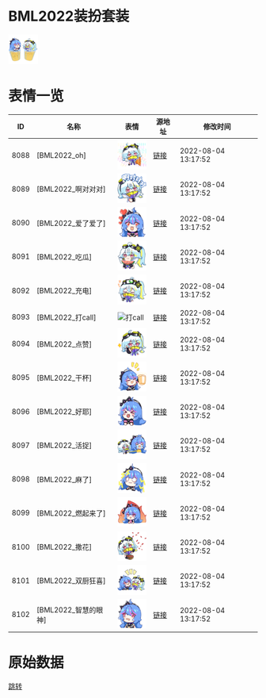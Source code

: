# BML2022装扮套装

<img src="./cover.png" height="60" alt="cover" />

# 表情一览

|ID|名称|表情|源地址|修改时间|
|----|----|----|----|----|
|8088|[BML2022_oh]|<img src="./pic/008088_%5BBML2022_oh%5D.png" height="60" alt="oh"/>|[链接](http://i0.hdslb.com/bfs/emote/8a216fa389da202a190efb9f7793d3c70213041a.png)|2022-08-04 13:17:52|
|8089|[BML2022_啊对对对]|<img src="./pic/008089_%5BBML2022_啊对对对%5D.png" height="60" alt="啊对对对"/>|[链接](http://i0.hdslb.com/bfs/emote/515821cf97eb25f13cb0978aa1bd9f9beba0c3db.png)|2022-08-04 13:17:52|
|8090|[BML2022_爱了爱了]|<img src="./pic/008090_%5BBML2022_爱了爱了%5D.png" height="60" alt="爱了爱了"/>|[链接](http://i0.hdslb.com/bfs/emote/d60ca65e1aa3c251a31d367483700e7379cb7044.png)|2022-08-04 13:17:52|
|8091|[BML2022_吃瓜]|<img src="./pic/008091_%5BBML2022_吃瓜%5D.png" height="60" alt="吃瓜"/>|[链接](http://i0.hdslb.com/bfs/emote/a7c733cea655c26c008fbfe0f598c4e64ea58a1e.png)|2022-08-04 13:17:52|
|8092|[BML2022_充电]|<img src="./pic/008092_%5BBML2022_充电%5D.png" height="60" alt="充电"/>|[链接](http://i0.hdslb.com/bfs/emote/ea061e2adff2cc863a2cd918b24ca4d5092e9c4c.png)|2022-08-04 13:17:52|
|8093|[BML2022_打call]|<img src="./pic/008093_%5BBML2022_打call%5D.png" height="60" alt="打call"/>|[链接](http://i0.hdslb.com/bfs/emote/dceca461347cd14f9dc838fa30f298d333b76b3e.png)|2022-08-04 13:17:52|
|8094|[BML2022_点赞]|<img src="./pic/008094_%5BBML2022_点赞%5D.png" height="60" alt="点赞"/>|[链接](http://i0.hdslb.com/bfs/emote/0de16500d32e46d64c2d5a829ac9efcfe7dc93f7.png)|2022-08-04 13:17:52|
|8095|[BML2022_干杯]|<img src="./pic/008095_%5BBML2022_干杯%5D.png" height="60" alt="干杯"/>|[链接](http://i0.hdslb.com/bfs/emote/4fc2ca8e8e5b36f0d2bc00ed8a6d2d60141272dd.png)|2022-08-04 13:17:52|
|8096|[BML2022_好耶]|<img src="./pic/008096_%5BBML2022_好耶%5D.png" height="60" alt="好耶"/>|[链接](http://i0.hdslb.com/bfs/emote/892f22d499dc1dd8e5c5289f4967151d51a5e94a.png)|2022-08-04 13:17:52|
|8097|[BML2022_活捉]|<img src="./pic/008097_%5BBML2022_活捉%5D.png" height="60" alt="活捉"/>|[链接](http://i0.hdslb.com/bfs/emote/43648c20920bf5a7243d03fa7bf55fd9ca0e6a95.png)|2022-08-04 13:17:52|
|8098|[BML2022_麻了]|<img src="./pic/008098_%5BBML2022_麻了%5D.png" height="60" alt="麻了"/>|[链接](http://i0.hdslb.com/bfs/emote/3e478d2417371bb23544ac05eed513b491743dcc.png)|2022-08-04 13:17:52|
|8099|[BML2022_燃起来了]|<img src="./pic/008099_%5BBML2022_燃起来了%5D.png" height="60" alt="燃起来了"/>|[链接](http://i0.hdslb.com/bfs/emote/ea441ea7d0d9443871d129d716516b8277840f5d.png)|2022-08-04 13:17:52|
|8100|[BML2022_撒花]|<img src="./pic/008100_%5BBML2022_撒花%5D.png" height="60" alt="撒花"/>|[链接](http://i0.hdslb.com/bfs/emote/f2f2a594deffc491916963e8a3c28ffa210ecf53.png)|2022-08-04 13:17:52|
|8101|[BML2022_双厨狂喜]|<img src="./pic/008101_%5BBML2022_双厨狂喜%5D.png" height="60" alt="双厨狂喜"/>|[链接](http://i0.hdslb.com/bfs/emote/8aea52ea2f93913385480503acc390e822daa43a.png)|2022-08-04 13:17:52|
|8102|[BML2022_智慧的眼神]|<img src="./pic/008102_%5BBML2022_智慧的眼神%5D.png" height="60" alt="智慧的眼神"/>|[链接](http://i0.hdslb.com/bfs/emote/ed8c1d4cf62ee45b438817426bbe542d2b09f9b1.png)|2022-08-04 13:17:52|

# 原始数据

[跳转](./raw.json)

